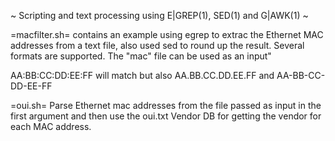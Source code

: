 ~ Scripting and text processing using E|GREP(1), SED(1) and G|AWK(1) ~

=macfilter.sh= contains an example using egrep to extrac the Ethernet MAC addresses
from a text file, also used sed to round up the result. Several formats are
supported. The "mac" file can be used as an input"

AA:BB:CC:DD:EE:FF will match but also AA.BB.CC.DD.EE.FF and AA-BB-CC-DD-EE-FF

=oui.sh=
Parse Ethernet mac addresses from the file passed as input in the first argument
and then use the oui.txt Vendor DB for getting the vendor for each MAC address.
